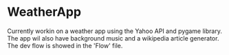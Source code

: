 # WeatherApp

Currently workin on a weather app using the Yahoo API and pygame library.
The app wil also have background music and a wikipedia article generator.
The dev flow is showed in the 'Flow' file.
